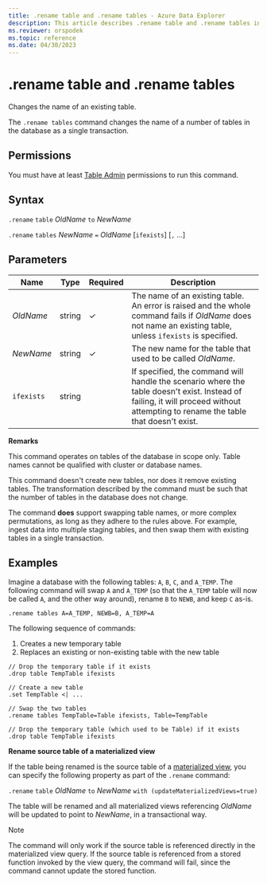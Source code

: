 ```yaml
---
title: .rename table and .rename tables - Azure Data Explorer
description: This article describes .rename table and .rename tables in Azure Data Explorer.
ms.reviewer: orspodek
ms.topic: reference
ms.date: 04/30/2023
---
```

# .rename table and .rename tables

Changes the name of an existing table.

The `.rename tables` command changes the name of a number of tables in the database as a single transaction.

## Permissions

You must have at least [Table Admin](../management/access-control/role-based-access-control.md) permissions to run this command.

## Syntax

`.rename` `table` *OldName* `to` *NewName*

`.rename` `tables` *NewName* `=` *OldName* [`ifexists`] [`,` ...]

## Parameters

|Name|Type|Required|Description|
|--|--|--|--|
|*OldName*|string|&check;|The name of an existing table. An error is raised and the whole command fails if *OldName* does not name an existing table, unless `ifexists` is specified.|
|*NewName*|string|&check;|The new name for the table that used to be called *OldName*.|
|`ifexists`|string||If specified, the command will handle the scenario where the table doesn't exist. Instead of failing, it will proceed without attempting to rename the table that doesn't exist.|

**Remarks**

This command operates on tables of the database in scope only.
Table names cannot be qualified with cluster or database names.

This command doesn't create new tables, nor does it remove existing tables.
The transformation described by the command must be such that the number
of tables in the database does not change.

The command **does** support swapping table names, or more complex
permutations, as long as they adhere to the rules above. For example, ingest data into multiple staging tables,
and then swap them with existing tables in a single transaction.

## Examples

Imagine a database with the following tables: `A`, `B`, `C`, and `A_TEMP`.
The following command will swap `A` and `A_TEMP` (so that the `A_TEMP` table will now be called `A`, and the other way around), rename
`B` to `NEWB`, and keep `C` as-is. 

```kusto
.rename tables A=A_TEMP, NEWB=B, A_TEMP=A
``` 

The following sequence of commands:
1. Creates a new temporary table
1. Replaces an existing or non-existing table with the new table

```kusto
// Drop the temporary table if it exists
.drop table TempTable ifexists

// Create a new table
.set TempTable <| ...

// Swap the two tables
.rename tables TempTable=Table ifexists, Table=TempTable

// Drop the temporary table (which used to be Table) if it exists
.drop table TempTable ifexists
```

**Rename source table of a materialized view**

If the table being renamed is the source table of a [materialized view](materialized-views/materialized-view-overview.md), you can specify the following property as part of the `.rename` command:

`.rename` `table` *OldName* `to` *NewName* `with (updateMaterializedViews=true)`

The table will be renamed and all materialized views referencing *OldName* will be updated to point to *NewName*, in a transactional way.

> [!NOTE]
> The command will only work if the source table is referenced directly in the materialized view query. If the source table is referenced from a stored function invoked by the view query, the command will fail, since the command cannot update the stored function.
